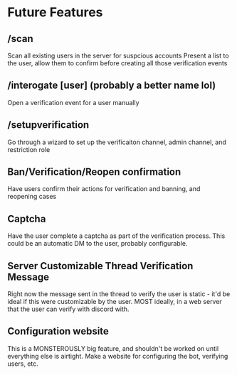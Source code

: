 # Future Features

## /scan

Scan all existing users in the server for suspcious accounts
Present a list to the user, allow them to confirm before creating all those verification events

## /interogate \[user\] (probably a better name lol)

Open a verification event for a user manually

## /setupverification

Go through a wizard to set up the verificaiton channel, admin channel, and restriction role

## Ban/Verification/Reopen confirmation

Have users confirm their actions for verification and banning, and reopening cases

## Captcha

Have the user complete a captcha as part of the verification process. This could be an automatic DM to the user, probably configurable.

## Server Customizable Thread Verification Message

Right now the message sent in the thread to verify the user is static - it'd be ideal if this were customizable by the user. MOST ideally, in a web server that the user can verify with discord with.

## Configuration website

This is a MONSTEROUSLY big feature, and shouldn't be worked on until everything else is airtight.
Make a website for configuring the bot, verifying users, etc.
